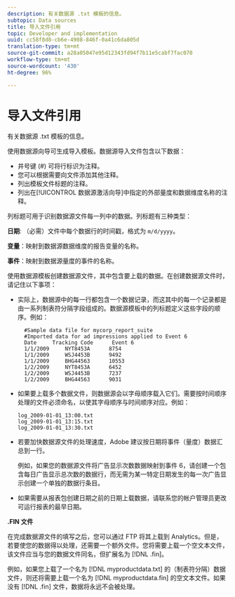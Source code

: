 ```yaml
---
description: 有关数据源 .txt 模板的信息。
subtopic: Data sources
title: 导入文件引用
topic: Developer and implementation
uuid: cc58f8d8-cb6e-4908-846f-0a41c6da805d
translation-type: tm+mt
source-git-commit: a28a05047e95d12343fd94f7b11e5cabf7fac070
workflow-type: tm+mt
source-wordcount: '430'
ht-degree: 96%

---
```



# 导入文件引用

有关数据源 .txt 模板的信息。

使用数据源向导可生成导入模板。数据源导入文件包含以下数据：

* 井号键 (#) 可将行标识为注释。
* 您可以根据需要向文件添加其他注释。
* 列出模板文件标题的注释。
* 列出在[!UICONTROL 数据源激活向导]中指定的外部量度和数据维度名称的注释。

列标题可用于识别数据源文件每一列中的数据。列标题有三种类型：

**日期**: （必需）文件中每个数据行的时间戳，格式为 `m/d/yyyy`。

**变量**：映射到数据源数据维度的报告变量的名称。

**事件**：映射到数据源量度的事件的名称。

使用数据源模板创建数据源文件，其中包含要上载的数据。在创建数据源文件时，请记住以下事项：

* 实际上，数据源中的每一行都包含一个数据记录，而这其中的每一个记录都是由一系列制表符分隔字段组成的。数据源模板中的列标题定义这些字段的顺序。例如：

   ```
     #Sample data file for mycorp_report_suite 
     #Imported data for ad impressions applied to Event 6
     Date     Tracking Code      Event 6 
     1/1/2009     NYT8453A      8754
     1/1/2009     WSJ4453B      9492
     1/1/2009     BHG44563      10553
     1/2/2009     NYT8453A      6452
     1/2/2009     WSJ4453B      7237
     1/2/2009     BHG44563      9031
   ```

* 如果要上载多个数据文件，则数据源会以字母顺序载入它们。需要按时间顺序处理的文件必须命名，以使其字母顺序与时间顺序对应。例如：

   ```
   log_2009-01-01_13:00.txt
   log_2009-01-01_13:15.txt
   log_2009-01-01_13:30.txt
   ```

* 若要加快数据源文件的处理速度，Adobe 建议按日期将事件（量度）数据汇总到一行。

   例如，如果您的数据源文件将广告显示次数数据映射到事件 6，请创建一个包含每日广告显示总次数的数据行，而无需为某一特定日期发生的每一次广告显示创建一个单独的数据行条目。
* 如果需要从报表包创建日期之前的日期上载数据，请联系您的帐户管理员更改可运行报表的最早日期。

**.FIN 文件**

在完成数据源文件的填写之后，您可以通过 FTP 将其上载到 Analytics。但是，若要使您的数据得以处理，还需要一个额外文件。您将需要上载一个空文本文件，该文件应当与您的数据文件同名，但扩展名为 [!DNL .fin]。

例如，如果您上载了一个名为 [!DNL myproductdata.txt] 的（制表符分隔）数据文件，则还将需要上载一个名为 [!DNL myproductdata.fin] 的空文本文件。如果没有 [!DNL .fin] 文件，数据将永远不会被处理。
